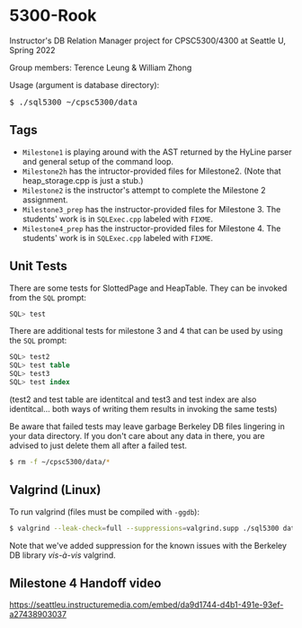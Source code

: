 # 5300-Rook
Instructor's DB Relation Manager project for CPSC5300/4300 at Seattle U, Spring 2022

Group members: Terence Leung & William Zhong

Usage (argument is database directory):
<pre>
$ ./sql5300 ~/cpsc5300/data
</pre>

## Tags
- <code>Milestone1</code> is playing around with the AST returned by the HyLine parser and general setup of the command loop.
- <code>Milestone2h</code> has the intructor-provided files for Milestone2. (Note that heap_storage.cpp is just a stub.)
- <code>Milestone2</code> is the instructor's attempt to complete the Milestone 2 assignment.
- <code>Milestone3_prep</code> has the instructor-provided files for Milestone 3. The students' work is in <code>SQLExec.cpp</code> labeled with <code>FIXME</code>.
- <code>Milestone4_prep</code> has the instructor-provided files for Milestone 4. The students' work is in <code>SQLExec.cpp</code> labeled with <code>FIXME</code>.
## Unit Tests
There are some tests for SlottedPage and HeapTable. They can be invoked from the <code>SQL</code> prompt:
```sql
SQL> test
```
There are additional tests for milestone 3 and 4 that can be used by using the <code>SQL</code> prompt:
```sql
SQL> test2
SQL> test table
SQL> test3
SQL> test index
```
(test2 and test table are identitcal and test3 and test index are also identitcal... both ways of writing them results in invoking the same tests)

Be aware that failed tests may leave garbage Berkeley DB files lingering in your data directory. If you don't care about any data in there, you are advised to just delete them all after a failed test.
```sh
$ rm -f ~/cpsc5300/data/*
```

## Valgrind (Linux)
To run valgrind (files must be compiled with <code>-ggdb</code>):
```sh
$ valgrind --leak-check=full --suppressions=valgrind.supp ./sql5300 data
```
Note that we've added suppression for the known issues with the Berkeley DB library <em>vis-à-vis</em> valgrind.

## Milestone 4 Handoff video
https://seattleu.instructuremedia.com/embed/da9d1744-d4b1-491e-93ef-a27438903037
